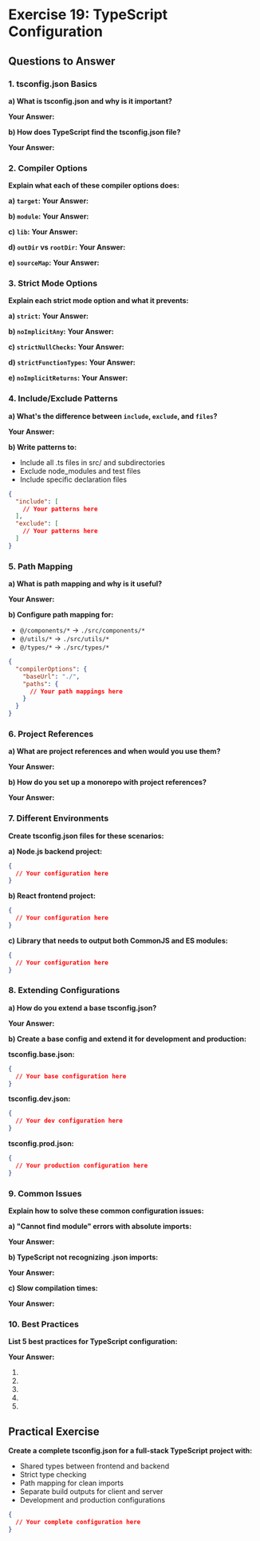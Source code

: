 # Exercise 19: TypeScript Configuration

## Questions to Answer

### 1. tsconfig.json Basics

**a) What is tsconfig.json and why is it important?**

**Your Answer:**
<!-- Explain the purpose and importance of tsconfig.json -->

**b) How does TypeScript find the tsconfig.json file?**

**Your Answer:**
<!-- Explain the resolution process -->

### 2. Compiler Options

**Explain what each of these compiler options does:**

**a) `target`:**
**Your Answer:**
<!-- Explain target option -->

**b) `module`:**
**Your Answer:**
<!-- Explain module option -->

**c) `lib`:**
**Your Answer:**
<!-- Explain lib option -->

**d) `outDir` vs `rootDir`:**
**Your Answer:**
<!-- Explain the difference -->

**e) `sourceMap`:**
**Your Answer:**
<!-- Explain source maps -->

### 3. Strict Mode Options

**Explain each strict mode option and what it prevents:**

**a) `strict`:**
**Your Answer:**
<!-- Explain strict mode -->

**b) `noImplicitAny`:**
**Your Answer:**
<!-- Explain noImplicitAny -->

**c) `strictNullChecks`:**
**Your Answer:**
<!-- Explain strictNullChecks -->

**d) `strictFunctionTypes`:**
**Your Answer:**
<!-- Explain strictFunctionTypes -->

**e) `noImplicitReturns`:**
**Your Answer:**
<!-- Explain noImplicitReturns -->

### 4. Include/Exclude Patterns

**a) What's the difference between `include`, `exclude`, and `files`?**

**Your Answer:**
<!-- Explain the three options -->

**b) Write patterns to:**
- Include all .ts files in src/ and subdirectories
- Exclude node_modules and test files
- Include specific declaration files

```json
{
  "include": [
    // Your patterns here
  ],
  "exclude": [
    // Your patterns here
  ]
}
```

### 5. Path Mapping

**a) What is path mapping and why is it useful?**

**Your Answer:**
<!-- Explain path mapping -->

**b) Configure path mapping for:**
- `@/components/*` → `./src/components/*`
- `@/utils/*` → `./src/utils/*`
- `@/types/*` → `./src/types/*`

```json
{
  "compilerOptions": {
    "baseUrl": "./",
    "paths": {
      // Your path mappings here
    }
  }
}
```

### 6. Project References

**a) What are project references and when would you use them?**

**Your Answer:**
<!-- Explain project references -->

**b) How do you set up a monorepo with project references?**

**Your Answer:**
<!-- Explain the setup process -->

### 7. Different Environments

**Create tsconfig.json files for these scenarios:**

**a) Node.js backend project:**
```json
{
  // Your configuration here
}
```

**b) React frontend project:**
```json
{
  // Your configuration here
}
```

**c) Library that needs to output both CommonJS and ES modules:**
```json
{
  // Your configuration here
}
```

### 8. Extending Configurations

**a) How do you extend a base tsconfig.json?**

**Your Answer:**
<!-- Explain extends property -->

**b) Create a base config and extend it for development and production:**

**tsconfig.base.json:**
```json
{
  // Your base configuration here
}
```

**tsconfig.dev.json:**
```json
{
  // Your dev configuration here
}
```

**tsconfig.prod.json:**
```json
{
  // Your production configuration here
}
```

### 9. Common Issues

**Explain how to solve these common configuration issues:**

**a) "Cannot find module" errors with absolute imports:**

**Your Answer:**
<!-- Explain the solution -->

**b) TypeScript not recognizing .json imports:**

**Your Answer:**
<!-- Explain the solution -->

**c) Slow compilation times:**

**Your Answer:**
<!-- List optimization strategies -->

### 10. Best Practices

**List 5 best practices for TypeScript configuration:**

**Your Answer:**
1. <!-- First best practice -->
2. <!-- Second best practice -->
3. <!-- Third best practice -->
4. <!-- Fourth best practice -->
5. <!-- Fifth best practice -->

## Practical Exercise

**Create a complete tsconfig.json for a full-stack TypeScript project with:**
- Shared types between frontend and backend
- Strict type checking
- Path mapping for clean imports
- Separate build outputs for client and server
- Development and production configurations

```json
{
  // Your complete configuration here
}
```